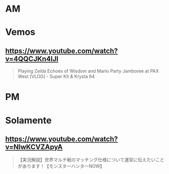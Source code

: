 # AM
# Vemos

## https://www.youtube.com/watch?v=4QQCJKn4lJI

> Playing Zelda Echoes of Wisdom and Mario Party Jamboree at PAX West [VLOG] - Super Kit & Krysta 64 

# PM
# Solamente

## https://www.youtube.com/watch?v=NlwKCVZApyA

> 【実況解説】世界マルチ戦のマッチング仕様について運営に伝えたいことがあります！【モンスターハンターNOW】 
